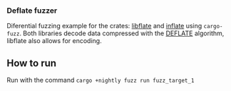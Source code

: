 ### Deflate fuzzer

Diferential fuzzing example for the crates: [libflate](https://crates.io/crates/libflate) and [inflate](https://crates.io/crates/inflate) using `cargo-fuzz`. Both libraries decode data compressed with the [DEFLATE](https://en.wikipedia.org/wiki/Deflate) algorithm, libflate also allows for encoding.

## How to run

Run with the command `cargo +nightly fuzz run fuzz_target_1`
